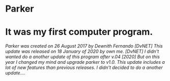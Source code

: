 # Parker

# It was my first computer program.

*Parker was created on 26 August 2017 by Dewnith Fernando [DvNET]
This update was released on 18 January of 2020 by own me. [DvNET]
I didn't wanted do a another update of this program after v.04 [2020]
But on this year I changed my mind and upgrade parker to v1.0.
This update includes a lot of new features than previous releases.
I didn't decided to do a another update....*
